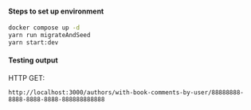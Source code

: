 #### Steps to set up environment

```sh
docker compose up -d
yarn run migrateAndSeed
yarn start:dev
```

#### Testing output

HTTP GET:

```
http://localhost:3000/authors/with-book-comments-by-user/88888888-8888-8888-8888-888888888888
```
